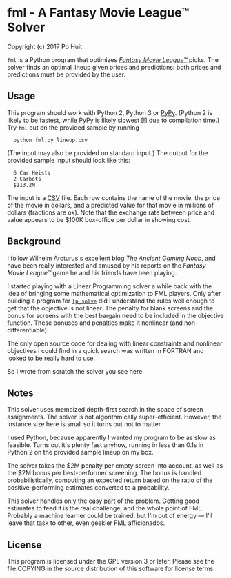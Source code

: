 # fml - A Fantasy Movie League™ Solver
Copyright (c) 2017 Po Huit

`fml` is a Python program that optimizes
[*Fantasy Movie League™*](http://fantasymovieleague.com)
picks. The solver finds an optimal lineup given prices and
predictions: both prices and predictions must be provided by
the user.

## Usage

This program should work with Python 2, Python 3 or
[PyPy](http://pypy.org). (Python 2 is likely to be fastest,
while PyPy is likely slowest [!] due to compilation time.)
Try `fml` out on the provided sample by running

      python fml.py lineup.csv

(The input may also be provided on standard input.) The
output for the provided sample input should look like this:

      6 Car Heists
      2 Carbots
      $113.2M

The input is a
[CSV](http://en.wikipedia.org/wiki/Comma-separated_values)
file. Each row contains the name of the movie, the price of
the movie in dollars, and a predicted value for that movie
in millions of dollars (fractions are ok). Note that the
exchange rate between price and value appears to be $100K
box-office per dollar in showing cost.

## Background

I follow Wilhelm Arcturus's excellent blog
[*The Ancient Gaming Noob*](http://tagn.wordpress.com), and
have been really interested and amused by his reports on the
*Fantasy Movie League™* game he and his friends have been
playing.

I started playing with a Linear Programming solver a while
back with the idea of bringing some mathematical
optimization to FML players. Only after building a program
for [`lp_solve`](http://lpsolve.sourceforge.net) did I
understand the rules well enough to get that the objective
is not linear. The penalty for blank screens and the bonus
for screens with the best bargain need to be included in the
objective function. These bonuses and penalties make it
nonlinear (and non-differentiable).

The only open source code for dealing with linear
constraints and nonlinear objectives I could find in a quick
search was written in FORTRAN and looked to be really hard
to use.

So I wrote from scratch the solver you see here.

## Notes

This solver uses memoized depth-first search in the space of
screen assignments. The solver is not algorithmically
super-efficient. However, the instance size here is small so
it turns out not to matter.

I used Python, because apparently I wanted my program to be
as slow as feasible. Turns out it's plenty fast anyhow,
running in less than 0.1s in Python 2 on the provided sample
lineup on my box.

The solver takes the $2M penalty per empty screen into
account, as well as the $2M bonus per best-performer
screening. The bonus is handled probabilistically, computing
an expected return based on the ratio of the
positive-performing estimates converted to a probability.

This solver handles only the easy part of the
problem. Getting good estimates to feed it is the real
challenge, and the whole point of FML. Probably a machine
learner could be trained, but I'm out of energy — I'll leave
that task to other, even geekier FML afficionados.

## License

This program is licensed under the GPL version 3 or later.
Please see the file COPYING in the source distribution of
this software for license terms.
